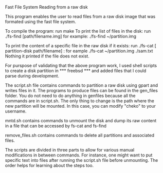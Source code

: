 Fast File System
Reading from a raw disk


This program enables the user to read files from a raw disk image that 
was formated using the fast file system. 

To compile the program: run make
To print the list of files in the disk: run ./fs-find [path/filename.img]
                                        for example: ./fs-find ~/partition.img

To print the content of a specific file
 in the raw disk if it exists: run ./fs-cat [ partition-disk path/filename]
                             : for eample  ./fs-cat ~/partition.img ./sam.txt
Nothing it printed if the file does not exist.


For purspose of validating that the above program work, I used 
shell scripts to create a disk partition in *** freebsd *** and added files that I 
could parse during development. 

The script.sh file contains commands to partition a raw disk using gpart and writes 
files in it. The programs to produce files can be found in the gen_files folder. 
You do not need to do anything in genfiles because all the commands are in script.sh.
The only thing to change is the path where the new partition will be mounted. 
In this case, you can modify "cheko" to your username.

mntd.sh contains commands to unmount the disk and dump its raw content in a file
that can be accessed by fs-cat and fs-find

remove_files.sh contains commands to delete all partitions and associated files. 

The scripts are divided in three parts to allow for various manual
modifications in between commands. For instance, one might want to put specific
text into files after running the script.sh file before unmounting. The order
helps for learning about the steps too. 

